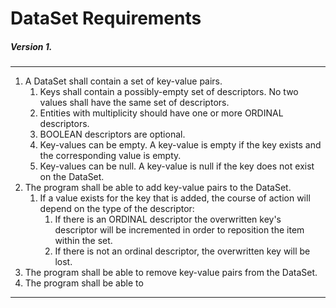# DataSet Requirements 
##### Version 1.

***

<ol>
    <li>A DataSet shall contain a set of key-value pairs.
    <ol>
        <li>Keys shall contain a possibly-empty set of descriptors.  No two values shall have the same set of descriptors.</li>
        <li>Entities with multiplicity should have one or more ORDINAL descriptors.  </li>
        <li>BOOLEAN descriptors are optional.  </li>
        <li>Key-values can be empty.  A key-value is empty if the key exists and the corresponding value is empty.  </li>
        <li>Key-values can be null.  A key-value is null if the key does not exist on the DataSet.</li>
    </ol>
    <li>The program shall be able to add key-value pairs to the DataSet.
    <ol>
        <li>If a value exists for the key that is added, the course of action will depend on the type of the descriptor:
        <ol>
            <li>If there is an ORDINAL descriptor the overwritten key's descriptor will be incremented in order to reposition the item within the set.  </li>
            <li>If there is not an ordinal descriptor, the overwritten key will be lost.  </li>
        </ol>
    </ol>
    <li>The program shall be able to remove key-value pairs from the DataSet.  </li>
    <li>The program shall be able to </li>
</ol>
 
***